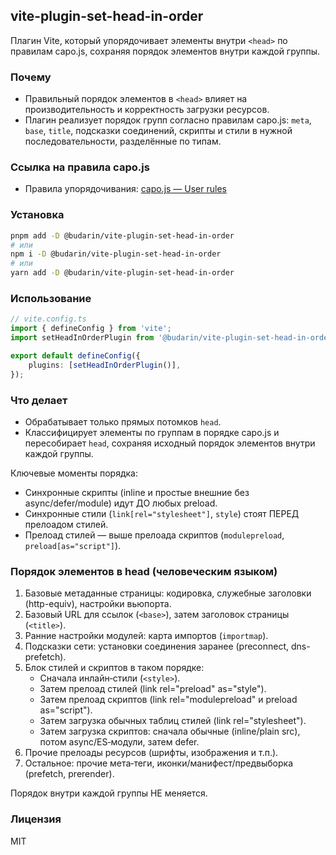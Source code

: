 ## vite-plugin-set-head-in-order

Плагин Vite, который упорядочивает элементы внутри `<head>` по правилам capo.js, сохраняя порядок элементов внутри каждой группы.

### Почему

- Правильный порядок элементов в `<head>` влияет на производительность и корректность загрузки ресурсов.
- Плагин реализует порядок групп согласно правилам capo.js: `meta`, `base`, `title`, подсказки соединений, скрипты и стили в нужной последовательности, разделённые по типам.

### Ссылка на правила capo.js

- Правила упорядочивания: [capo.js — User rules](https://rviscomi.github.io/capo.js/user/rules/)

### Установка

```bash
pnpm add -D @budarin/vite-plugin-set-head-in-order
# или
npm i -D @budarin/vite-plugin-set-head-in-order
# или
yarn add -D @budarin/vite-plugin-set-head-in-order
```

### Использование

```ts
// vite.config.ts
import { defineConfig } from 'vite';
import setHeadInOrderPlugin from '@budarin/vite-plugin-set-head-in-order';

export default defineConfig({
    plugins: [setHeadInOrderPlugin()],
});
```

### Что делает

- Обрабатывает только прямых потомков `head`.
- Классифицирует элементы по группам в порядке capo.js и пересобирает `head`, сохраняя исходный порядок элементов внутри каждой группы.

Ключевые моменты порядка:

- Синхронные скрипты (inline и простые внешние без async/defer/module) идут ДО любых preload.
- Синхронные стили (`link[rel="stylesheet"]`, `style`) стоят ПЕРЕД прелоадом стилей.
- Прелоад стилей — выше прелоада скриптов (`modulepreload`, `preload[as="script"]`).

### Порядок элементов в head (человеческим языком)

1. Базовые метаданные страницы: кодировка, служебные заголовки (http-equiv), настройки вьюпорта.
2. Базовый URL для ссылок (`<base>`), затем заголовок страницы (`<title>`).
3. Ранние настройки модулей: карта импортов (`importmap`).
4. Подсказки сети: установки соединения заранее (preconnect, dns-prefetch).
5. Блок стилей и скриптов в таком порядке:
    - Сначала инлайн‑стили (`<style>`).
    - Затем прелоад стилей (link rel="preload" as="style").
    - Затем прелоад скриптов (link rel="modulepreload" и preload as="script").
    - Затем загрузка обычных таблиц стилей (link rel="stylesheet").
    - Затем загрузка скриптов: сначала обычные (inline/plain src), потом async/ES‑модули, затем defer.
6. Прочие прелоады ресурсов (шрифты, изображения и т.п.).
7. Остальное: прочие мета‑теги, иконки/манифест/предвыборка (prefetch, prerender).

Порядок внутри каждой группы НЕ меняется.

### Лицензия

MIT
